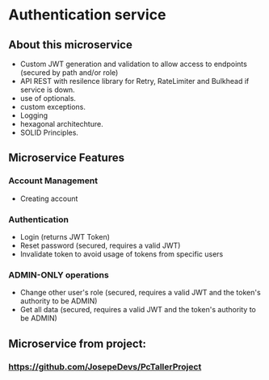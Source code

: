# Authentication service

## About this microservice 
- Custom JWT generation and validation to allow access to endpoints (secured by path and/or role) 
- API REST with resilence library for Retry, RateLimiter and Bulkhead if service is down.
- use of optionals.
- custom exceptions.
- Logging
- hexagonal architechture.
- SOLID Principles.

## Microservice Features
### Account Management
- Creating account

### Authentication
- Login (returns JWT Token)
- Reset password (secured, requires a valid JWT)
- Invalidate token to avoid usage of tokens from specific users

### ADMIN-ONLY operations
- Change other user's role (secured, requires a valid JWT and the token's authority to be ADMIN)
- Get all data (secured, requires a valid JWT and the token's authority to be ADMIN)


## Microservice from project:
### https://github.com/JosepeDevs/PcTallerProject
